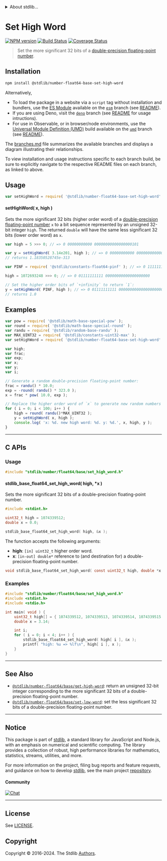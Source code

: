 <!--

@license Apache-2.0

Copyright (c) 2018 The Stdlib Authors.

Licensed under the Apache License, Version 2.0 (the "License");
you may not use this file except in compliance with the License.
You may obtain a copy of the License at

   http://www.apache.org/licenses/LICENSE-2.0

Unless required by applicable law or agreed to in writing, software
distributed under the License is distributed on an "AS IS" BASIS,
WITHOUT WARRANTIES OR CONDITIONS OF ANY KIND, either express or implied.
See the License for the specific language governing permissions and
limitations under the License.

-->


<details>
  <summary>
    About stdlib...
  </summary>
  <p>We believe in a future in which the web is a preferred environment for numerical computation. To help realize this future, we've built stdlib. stdlib is a standard library, with an emphasis on numerical and scientific computation, written in JavaScript (and C) for execution in browsers and in Node.js.</p>
  <p>The library is fully decomposable, being architected in such a way that you can swap out and mix and match APIs and functionality to cater to your exact preferences and use cases.</p>
  <p>When you use stdlib, you can be absolutely certain that you are using the most thorough, rigorous, well-written, studied, documented, tested, measured, and high-quality code out there.</p>
  <p>To join us in bringing numerical computing to the web, get started by checking us out on <a href="https://github.com/stdlib-js/stdlib">GitHub</a>, and please consider <a href="https://opencollective.com/stdlib">financially supporting stdlib</a>. We greatly appreciate your continued support!</p>
</details>

# Set High Word

[![NPM version][npm-image]][npm-url] [![Build Status][test-image]][test-url] [![Coverage Status][coverage-image]][coverage-url] <!-- [![dependencies][dependencies-image]][dependencies-url] -->

> Set the more significant 32 bits of a [double-precision floating-point number][ieee754].

<section class="installation">

## Installation

```bash
npm install @stdlib/number-float64-base-set-high-word
```

Alternatively,

-   To load the package in a website via a `script` tag without installation and bundlers, use the [ES Module][es-module] available on the [`esm`][esm-url] branch (see [README][esm-readme]).
-   If you are using Deno, visit the [`deno`][deno-url] branch (see [README][deno-readme] for usage intructions).
-   For use in Observable, or in browser/node environments, use the [Universal Module Definition (UMD)][umd] build available on the [`umd`][umd-url] branch (see [README][umd-readme]).

The [branches.md][branches-url] file summarizes the available branches and displays a diagram illustrating their relationships.

To view installation and usage instructions specific to each branch build, be sure to explicitly navigate to the respective README files on each branch, as linked to above.

</section>

<section class="usage">

## Usage

```javascript
var setHighWord = require( '@stdlib/number-float64-base-set-high-word' );
```

#### setHighWord( x, high )

Sets the more significant 32 bits (higher order word) of a [double-precision floating-point number][ieee754] `x` to a bit sequence represented by an unsigned 32-bit integer `high`. The returned `double` will have the same less significant 32 bits (lower order word) as `x`.

```javascript
var high = 5 >>> 0; // => 0 00000000000 00000000000000000101

var y = setHighWord( 3.14e201, high ); // => 0 00000000000 0000000000000000010110010011110010110101100010000010
// returns 1.18350528745e-313

var PINF = require( '@stdlib/constants-float64-pinf' ); // => 0 11111111111 00000000000000000000 00000000000000000000000000000000

high = 1072693248 >>> 0; // => 0 01111111111 00000000000000000000

// Set the higher order bits of `+infinity` to return `1`:
y = setHighWord( PINF, high ); // => 0 01111111111 0000000000000000000000000000000000000000000000000000
// returns 1.0
```

</section>

<!-- /.usage -->

<section class="examples">

## Examples

<!-- eslint no-undef: "error" -->

```javascript
var pow = require( '@stdlib/math-base-special-pow' );
var round = require( '@stdlib/math-base-special-round' );
var randu = require( '@stdlib/random-base-randu' );
var MAX_UINT32 = require( '@stdlib/constants-uint32-max' );
var setHighWord = require( '@stdlib/number-float64-base-set-high-word' );

var high;
var frac;
var exp;
var x;
var y;
var i;

// Generate a random double-precision floating-point number:
frac = randu() * 10.0;
exp = -round( randu() * 323.0 );
x = frac * pow( 10.0, exp );

// Replace the higher order word of `x` to generate new random numbers having the same lower order word...
for ( i = 0; i < 100; i++ ) {
    high = round( randu()*MAX_UINT32 );
    y = setHighWord( x, high );
    console.log( 'x: %d. new high word: %d. y: %d.', x, high, y );
}
```

</section>

<!-- /.examples -->

<!-- C interface documentation. -->

* * *

<section class="c">

## C APIs

<!-- Section to include introductory text. Make sure to keep an empty line after the intro `section` element and another before the `/section` close. -->

<section class="intro">

</section>

<!-- /.intro -->

<!-- C usage documentation. -->

<section class="usage">

### Usage

```c
#include "stdlib/number/float64/base/set_high_word.h"
```

#### stdlib_base_float64_set_high_word( high, \*x )

Sets the more significant 32 bits of a double-precision floating-point number.

```c
#include <stdint.h>

uint32_t high = 1074339512;
double x = 0.0;

stdlib_base_float64_set_high_word( high, &x );
```

The function accepts the following arguments:

-   **high**: `[in] uint32_t` higher order word.
-   **x**: `[in-out] double*` reference to (and destination for) a double-precision floating-point number.

```c
void stdlib_base_float64_set_high_word( const uint32_t high, double *x );
```

</section>

<!-- /.usage -->

<!-- C API usage notes. Make sure to keep an empty line after the `section` element and another before the `/section` close. -->

<section class="notes">

</section>

<!-- /.notes -->

<!-- C API usage examples. -->

<section class="examples">

### Examples

```c
#include "stdlib/number/float64/base/set_high_word.h"
#include <stdint.h>
#include <stdio.h>

int main( void ) {
    uint32_t high[] = { 1074339512, 1074339513, 1074339514, 1074339515 };
    double x = 3.14;

    int i;
    for ( i = 0; i < 4; i++ ) {
        stdlib_base_float64_set_high_word( high[ i ], &x );
        printf( "high: %u => %lf\n", high[ i ], x );
    }
}
```

</section>

<!-- /.examples -->

</section>

<!-- /.c -->

<!-- Section for related `stdlib` packages. Do not manually edit this section, as it is automatically populated. -->

<section class="related">

* * *

## See Also

-   <span class="package-name">[`@stdlib/number-float64/base/get-high-word`][@stdlib/number/float64/base/get-high-word]</span><span class="delimiter">: </span><span class="description">return an unsigned 32-bit integer corresponding to the more significant 32 bits of a double-precision floating-point number.</span>
-   <span class="package-name">[`@stdlib/number-float64/base/set-low-word`][@stdlib/number/float64/base/set-low-word]</span><span class="delimiter">: </span><span class="description">set the less significant 32 bits of a double-precision floating-point number.</span>

</section>

<!-- /.related -->

<!-- Section for all links. Make sure to keep an empty line after the `section` element and another before the `/section` close. -->


<section class="main-repo" >

* * *

## Notice

This package is part of [stdlib][stdlib], a standard library for JavaScript and Node.js, with an emphasis on numerical and scientific computing. The library provides a collection of robust, high performance libraries for mathematics, statistics, streams, utilities, and more.

For more information on the project, filing bug reports and feature requests, and guidance on how to develop [stdlib][stdlib], see the main project [repository][stdlib].

#### Community

[![Chat][chat-image]][chat-url]

---

## License

See [LICENSE][stdlib-license].


## Copyright

Copyright &copy; 2016-2024. The Stdlib [Authors][stdlib-authors].

</section>

<!-- /.stdlib -->

<!-- Section for all links. Make sure to keep an empty line after the `section` element and another before the `/section` close. -->

<section class="links">

[npm-image]: http://img.shields.io/npm/v/@stdlib/number-float64-base-set-high-word.svg
[npm-url]: https://npmjs.org/package/@stdlib/number-float64-base-set-high-word

[test-image]: https://github.com/stdlib-js/number-float64-base-set-high-word/actions/workflows/test.yml/badge.svg?branch=v0.2.2
[test-url]: https://github.com/stdlib-js/number-float64-base-set-high-word/actions/workflows/test.yml?query=branch:v0.2.2

[coverage-image]: https://img.shields.io/codecov/c/github/stdlib-js/number-float64-base-set-high-word/main.svg
[coverage-url]: https://codecov.io/github/stdlib-js/number-float64-base-set-high-word?branch=main

<!--

[dependencies-image]: https://img.shields.io/david/stdlib-js/number-float64-base-set-high-word.svg
[dependencies-url]: https://david-dm.org/stdlib-js/number-float64-base-set-high-word/main

-->

[chat-image]: https://img.shields.io/gitter/room/stdlib-js/stdlib.svg
[chat-url]: https://app.gitter.im/#/room/#stdlib-js_stdlib:gitter.im

[stdlib]: https://github.com/stdlib-js/stdlib

[stdlib-authors]: https://github.com/stdlib-js/stdlib/graphs/contributors

[umd]: https://github.com/umdjs/umd
[es-module]: https://developer.mozilla.org/en-US/docs/Web/JavaScript/Guide/Modules

[deno-url]: https://github.com/stdlib-js/number-float64-base-set-high-word/tree/deno
[deno-readme]: https://github.com/stdlib-js/number-float64-base-set-high-word/blob/deno/README.md
[umd-url]: https://github.com/stdlib-js/number-float64-base-set-high-word/tree/umd
[umd-readme]: https://github.com/stdlib-js/number-float64-base-set-high-word/blob/umd/README.md
[esm-url]: https://github.com/stdlib-js/number-float64-base-set-high-word/tree/esm
[esm-readme]: https://github.com/stdlib-js/number-float64-base-set-high-word/blob/esm/README.md
[branches-url]: https://github.com/stdlib-js/number-float64-base-set-high-word/blob/main/branches.md

[stdlib-license]: https://raw.githubusercontent.com/stdlib-js/number-float64-base-set-high-word/main/LICENSE

[ieee754]: https://en.wikipedia.org/wiki/IEEE_754-1985

<!-- <related-links> -->

[@stdlib/number/float64/base/get-high-word]: https://github.com/stdlib-js/number-float64-base-get-high-word

[@stdlib/number/float64/base/set-low-word]: https://github.com/stdlib-js/number-float64-base-set-low-word

<!-- </related-links> -->

</section>

<!-- /.links -->
